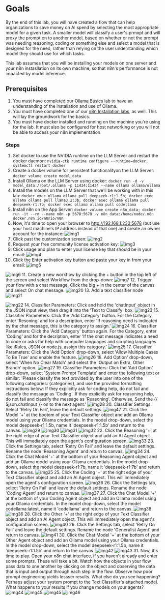 
# Goals

By the end of this lab, you will have created a flow that can help organizations to save money on AI spend by selecting the most appropriate model for a given task. A smaller model will classify a user's prmopt and will proxy the prompt on to another model, based on whether or not the prompt was needing reasoning, coding or something else and select a model that is designed for the need, rather than relying on the user understanding which model they should use for which tasks.

This lab assumes that you will be installing your models on one server and your n8n instasllation on its own machine, so that n8n's performance is not impacted by model inference.

## Prerequisites

1. You must have completed our [Ollama Basics lab](ollama_basics) to have an understanding of the installation and use of Ollama.
2. You must have completed one of our [n8n Installation labs](n8n), as well. This will lay the groundwork for the basics.
3. You must have docker installed and running on the machine you're using for the lab. It must also be configured for host networking or you will not be able to access your n8n implementation.

### Steps

1. Set docker to use the NVIDIA runtime on the LLM Server and restart the docker daemon:
`nvidia-ctk runtime configure --runtime=docker; systemctl restart docker`
2. Create a docker volume for persistent functionalityon the LLM Server:
`docker volume create model_data`
3. Install Ollama on the LLM Server using docker:
`docker run -d -v model_data:/root/.ollama -p 11434:11434 --name ollama ollama/ollama`
4. Install the models on the LLM Server that we'll be working with in this lab:
`docker exec ollama ollama pull deepseek-r1:1.5b; docker exec ollama ollama pull llama3.2:3b; docker exec ollama ollama pull deepseek-r1:7b; docker exec ollama ollama pull codellama`
5. Install n8n on the App Server:
`docker volume create n8n_data; docker run -it --rm --name n8n -p 5678:5678 -v n8n_data:/home/node/.n8n docker.n8n.io/n8nio/n8n`
6. Now, it's time to open your browser to <http://192.168.1.233:5678> (but use your host machine's IP address instead of that one) and create an owner account for the instance:
   ![img1](images/1_owner_account.png)
7. Click past the customization screen:
   ![img2](images/2_customize_screen.png)
8. Request your free community license activation key:
   ![img3](images/3_send_license.png)
9. Click usage and plan to enter your license key that should be in your email:
   ![img4](images/4_usage_plan.png)
10. Click the Enter activation key button and paste your key in from your email:
   ![img5](images/5_plan_screen.png)

   ![img6](images/6_key_pasted.png)
11. Create a new workflow by clicking the + button in the top left of the screen and select Workflow from the drop-down:
   ![img7](images/7_new_workflow.png)
12. Trigger your flow with a chat message. Click the big + in the center of the canvas and select On chat message.
   ![img20](images/20-chat-start.png)
13. Add a text classifier node
   ![img21](images/21-add-class.png)

   ![img22](images/22-add-class.png)
14. Classifier Parameters: Click and hold the 'chatInput' object in the JSON input view, then drag it into the 'Text to Classify' box.
   ![img23](images/23-drag-input.png)
15. Classifier Parameters: Click the 'Add Category' button. For the Category, enter 'Resoning' and for a description, enter 'If reasoning need is indicated by the chat message, this is the category to assign.'
   ![img24](images/24-cat-reas.png)
16. Classifier Parameters: Click the 'Add Category' button again. For the Category, enter 'Coding' and for the decription, enter 'If the chat message indicates a need to code or asks for help with computer languages and scripting languages like iRules, JSON or node.js, assign this category.'
   ![img25](images/25-cat-code.png)
17. Classifier Parameters: Click the 'Add Option' drop-down, select 'Allow Multiple Cases To Be True' and enable the feature.
   ![img26](images/26-opt-mult.png)
18. Add Option' drop-down, select 'When No Clear Match' and select the 'Output on Extra, Other Branch' option.
   ![img27](images/27-opt-other.png)
19. Classifier Parameters: Click the 'Add Option' drop-down, select 'System Prompt Template' and enter the following text or similar: 'Please classify the text provided by the user into one of the following categories: {categories}, and use the provided formatting instructions below: If they explicitly ask for coding help, do not fail and classify the message as 'Coding'. If they explicitly ask for reasoning help, do not fail and classify the message as 'Reasoning'. Otherwise, Send the  {{ $json.chatInput }} on to the next agent.'
   ![img28](images/28-opt-sys.png)
20. Classifier Settings: Select 'Retry On Fail', leave the default settings.
   ![img47](images/47-class-retry.png)
21. Click the Model '+' at the bootom of your Text Classifier object and add an Ollama model using your Ollama credentials. In the model drop-down, select the model deepseek-r1:1.5b, name it 'deepseek-r1:1.5b' and return to the canvas.
   ![img29](images/29-text-mod.png)
   ![img30](images/30-new-creds.png)
   ![img31](images/31-ip-creds.png)
   ![img32](images/32-deep1.5.png)
22. Click the Reasoning '+' at the right edge of your Text Classifier object and add an AI Agent object. This will immediately open the agent's configuration screen.
   ![img33](images/33-agent-add.png)
23. Click the Settings tab, select 'Retry On Fail' and leave the default settings. Rename the node 'Reasoning Agent' and return to canvas.
   ![img34](images/34-retry-fail.png)
24. Click the Chat Model '+' at the bottom of your Reasoning Agent object and add an Ollama model using your Ollama credentials. In the model drop-down, select the model deepseek-r1:7b, name it 'deepseek-r1:7b' and return to the canvas.
   ![img35](images/35-mod-deep7b.png)
25. Click the Coding '+' at the right edge of your Text Classifier object and add an AI Agent object. This will immediately open the agent's configuration screen.
   ![img36](images/36-add-code.png)
26. Click the Settings tab, select 'Retry On Fail' and leave the default settings. Rename the node 'Coding Agent' and return to canvas.
   ![img37](images/37-retry-fail.png)
27. Click the Chat Model '+' at the bottom of your Coding Agent object and add an Ollama model using your Ollama credentials. In the model drop-down, select the model codellama:latest, name it 'codellama' and return to the canvas.
   ![img38](images/38-mod-codellama.png)
   ![img39](images/39-mod-codellama.png)
28. Click the Other '+' at the right edge of your Text Classifier object and add an AI Agent object. This will immediately open the agent's configuration screen.
   ![img40](images/40-add-gen.png)
29. Click the Settings tab, select 'Retry On Fail' and leave the default settings. Rename the node 'Generalist Agent' and return to canvas.
   ![img41](images/41-retry-fail.png)
30. Click the Chat Model '+' at the bottom of your Other Agent object and add an Ollama model using your Ollama credentials. In the model drop-down, select the model deepseek-r1:1.5b, name it 'deepseek-r1:1.5b' and return to the canvas.
   ![img42](images/42-mod-deep.png)
   ![img43](images/43-mod-deep.png)
31. Now, it's time to play. Open your n8n chat interface, if you haven't already and enter some prompts. These will take a bit. Watch how the objects in your flow pass data to one another by clicking on the object and observing the data that is input and output through each step in the flow. Observe how poor prompt engineering yields lessser results. What else do you see happening? Perhaps adjust your system prompt to the Text Classifier's attached model. What happens to your results if you change models on your agents?
   ![img44](images/44-finished.png)
   ![img45](images/45-test1.png)
   ![img45](images/45-test2.png)
   ![img46](images/46-test3.png)

